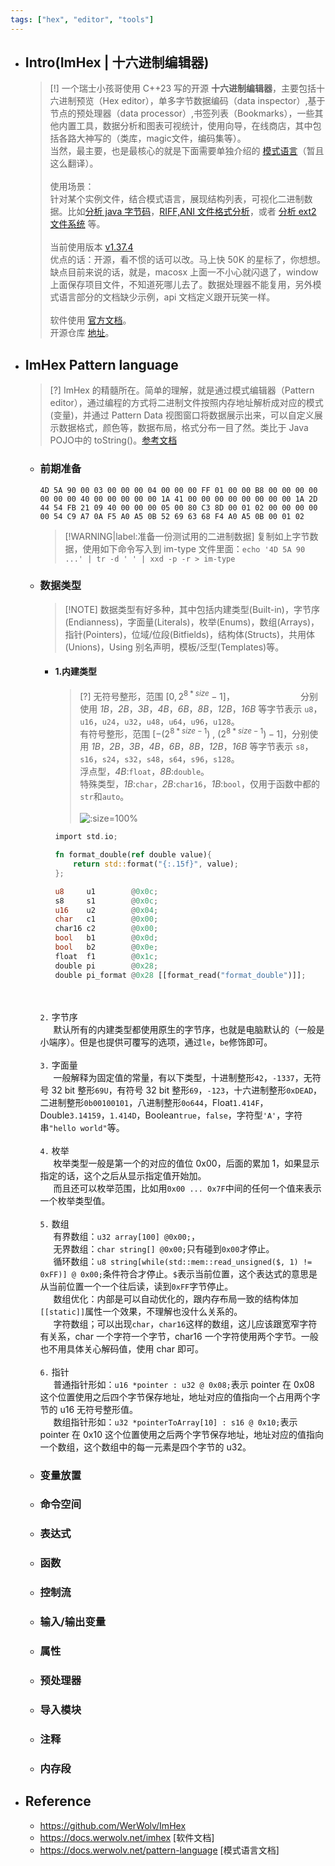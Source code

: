 ```yaml
---
tags: ["hex", "editor", "tools"]
---
```


* ## Intro(ImHex | 十六进制编辑器)

    > [!] 一个瑞士小孩哥使用 C++23 写的开源 **十六进制编辑器**，主要包括十六进制预览（Hex editor），单多字节数据编码（data inspector）,基于节点的预处理器（data processor）,书签列表（Bookmarks），一些其他内置工具，数据分析和图表可视统计，使用向导，在线商店，其中包括各路大神写的（类库，magic文件，编码集等）。
    <br>当然，最主要，也是最核心的就是下面需要单独介绍的 [模式语言](#imhex-pattern-language)（暂且这么翻译）。
    <br><br>使用场景：
    <br>针对某个实例文件，结合模式语言，展现结构列表，可视化二进制数据。比如[分析 java 字节码](/doc/advance/bytecode.md#使用imhex分析)，[RIFF,ANI 文件格式分析](/corner/file-format/riff.md)，或者 [分析 ext2 文件系统](/devops/os/core/fs/ext2.md) 等。
    <br><br>当前使用版本 [v1.37.4](https://github.com/WerWolv/ImHex/releases/tag/v1.37.4)
    <br>优点的话：开源，看不惯的话可以改。马上快 50K 的星标了，你想想。
    <br>缺点目前来说的话，就是，macosx 上面一不小心就闪退了，window上面保存项目文件，不知道死哪儿去了。数据处理器不能复用，另外模式语言部分的文档缺少示例，api 文档定义跟开玩笑一样。
    <br><br>软件使用 [官方文档](https://docs.werwolv.net/imhex)。
    <br>开源仓库 [地址](https://github.com/WerWolv/ImHex)。

* ## ImHex Pattern language

    > [?] ImHex 的精髓所在。简单的理解，就是通过模式编辑器（Pattern editor），通过编程的方式将二进制文件按照内存地址解析成对应的模式(变量)，并通过 Pattern Data 视图窗口将数据展示出来，可以自定义展示数据格式，颜色等，数据布局，格式分布一目了然。类比于 Java POJO中的 toString()。[参考文档](https://docs.werwolv.net/pattern-language)

    + ### 前期准备

        ```shell [data-file:字节数据]
        4D 5A 90 00 03 00 00 00 04 00 00 00 FF 01 00 00 B8 00 00 00 00 00 00 00 40 00 00 00 00 00 1A 41 00 00 00 00 00 00 00 00 1A 2D 44 54 FB 21 09 40 00 00 00 05 00 80 C3 8D 00 01 02 00 00 00 00 00 54 C9 A7 0A F5 A0 A5 0B 52 69 63 68 F4 A0 A5 0B 00 01 02
        ```

        > [!WARNING|label:准备一份测试用的二进制数据] 复制如上字节数据，使用如下命令写入到 im-type 文件里面：`echo '4D 5A 90 ...' | tr -d ' ' | xxd -p -r > im-type`

    + ### 数据类型

        > [!NOTE] 数据类型有好多种，其中包括内建类型(Built-in)，字节序(Endianness)，字面量(Literals)，枚举(Enums)，数组(Arrays)，指针(Pointers)，位域/位段(Bitfields)，结构体(Structs)，共用体(Unions)，Using 别名声明，模板/泛型(Templates)等。

        - #### 1.内建类型

            > [?] 无符号整形，范围 $[0 , 2^{8*size}-1]$，<span style='padding-left:7.5em'>分别使用 *1B*，*2B*，*3B*，*4B*，*6B*，*8B*，*12B*，*16B* 等字节表示 `u8`，`u16`，`u24`，`u32`，`u48`，`u64`，`u96`，`u128`。
            <br>有符号整形，范围 $[-(2^{8*size-1})$ , $(2^{8*size-1}) - 1]$，分别使用 *1B*，*2B*，*3B*，*4B*，*6B*，*8B*，*12B*，*16B* 等字节表示 `s8`，`s16`，`s24`，`s32`，`s48`，`s64`，`s96`，`s128`。
            <br>浮点型，*4B*:`float`，*8B*:`double`。
            <br>特殊类型，*1B*:`char`，*2B*:`char16`，*1B*:`bool`，仅用于函数中都的`str`和`auto`。
            <br><br>![](/.images/other/misc/imhex/imhex-pattern-type-builtin-01.png ':size=100%')

            ```rust
            import std.io;

            fn format_double(ref double value){
                return std::format("{:.15f}", value);
            };

            u8     u1        @0x0c;
            s8     s1        @0x0c;
            u16    u2        @0x04;
            char   c1        @0x00;
            char16 c2        @0x00;
            bool   b1        @0x0d;
            bool   b2        @0x0e;
            float  f1        @0x1c;
            double pi        @0x28;
            double pi_format @0x28 [[format_read("format_double")]];
            ```

        <br><br>`2.` 字节序
        <br><span style='padding-left:1.5em'>默认所有的内建类型都使用原生的字节序，也就是电脑默认的（一般是小端序）。但是也提供可覆写的选项，通过`le`，`be`修饰即可。
        <br><br>`3.` 字面量
        <br><span style='padding-left:1.5em'>一般解释为固定值的常量，有以下类型，十进制整形`42`，`-1337`，无符号 32 bit 整形`69U`，有符号 32 bit 整形`69`，`-123`，十六进制整形`0xDEAD`，二进制整形`0b00100101`，八进制整形`0o644`，Float`1.414F`，Double`3.14159`，`1.414D`，Boolean`true`，`false`，字符型`'A'`，字符串`"hello world"`等。
        <br><br>`4.` 枚举
        <br><span style='padding-left:1.5em'>枚举类型一般是第一个的对应的值位 0x00，后面的累加 1，如果显示指定的话，这个之后从显示指定值开始加。
        <br><span style='padding-left:1.5em'>而且还可以枚举范围，比如用`0x00 ... 0x7F`中间的任何一个值来表示一个枚举类型值。
        <br><br>`5.` 数组
        <br><span style='padding-left:1.5em'>有界数组：`u32 array[100] @0x00;`，
        <br><span style='padding-left:1.5em'>无界数组：`char string[] @0x00;`只有碰到`0x00`才停止。
        <br><span style='padding-left:1.5em'>循环数组：`u8 string[while(std::mem::read_unsigned($, 1) != 0xFF)] @ 0x00;`条件符合才停止。`$`表示当前位置，这个表达式的意思是从当前位置一个一个往后读，读到`0xFF`字节停止。
        <br><span style='padding-left:1.5em'>数组优化：内部是可以自动优化的，跟内存布局一致的结构体加`[[static]]`属性一个效果，不理解也没什么关系的。
        <br><span style='padding-left:1.5em'>字符数组；可以出现`char`，`char16`这样的数组，这儿应该跟宽窄字符有关系，char 一个字符一个字节，char16 一个字符使用两个字节。一般也不用具体关心解码值，使用 char 即可。
        <br><br>`6.` 指针
        <br><span style='padding-left:1.5em'>普通指针形如：`u16 *pointer : u32 @ 0x08;`表示 pointer 在 0x08 这个位置使用之后四个字节保存地址，地址对应的值指向一个占用两个字节的 u16 无符号整形值。 
        <br><span style='padding-left:1.5em'>数组指针形如：`u32 *pointerToArray[10] : s16 @ 0x10;`表示 pointer 在 0x10 这个位置使用之后两个字节保存地址，地址对应的值指向一个数组，这个数组中的每一元素是四个字节的 u32。 
        
    + ### 变量放置
    + ### 命令空间
    + ### 表达式
    + ### 函数
    + ### 控制流
    + ### 输入/输出变量
    + ### 属性
    + ### 预处理器
    + ### 导入模块
    + ### 注释
    + ### 内存段

* ## Reference

    + https://github.com/WerWolv/ImHex
    + https://docs.werwolv.net/imhex [软件文档]
    + https://docs.werwolv.net/pattern-language [模式语言文档]